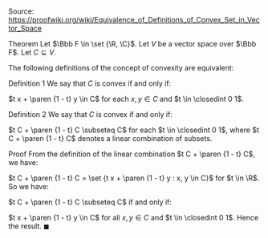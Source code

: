 # 

Source: https://proofwiki.org/wiki/Equivalence_of_Definitions_of_Convex_Set_in_Vector_Space



Theorem
Let $\Bbb F \in \set {\R, \C}$.
Let $V$ be a vector space over $\Bbb F$.
Let $C \subseteq V$.

The following definitions of the concept of convexity are equivalent:

Definition 1
We say that $C$ is convex if and only if:

$t x + \paren {1 - t} y \in C$
for each $x, y \in C$ and $t \in \closedint 0 1$. 


Definition 2
We say that $C$ is convex if and only if:

$t C + \paren {1 - t} C \subseteq C$
for each $t \in \closedint 0 1$, where $t C + \paren {1 - t} C$ denotes a linear combination of subsets.


Proof
From the definition of the linear combination $t C + \paren {1 - t} C$, we have: 

$t C + \paren {1 - t} C = \set {t x + \paren {1 - t} y : x, y \in C}$
for $t \in \R$. 
So we have: 

$t C + \paren {1 - t} C \subseteq C$
if and only if:

$t x + \paren {1 - t} y \in C$ for all $x, y \in C$ and $t \in \closedint 0 1$.
Hence the result.
$\blacksquare$





